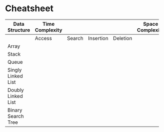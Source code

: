 # Cheatsheet
| Data Structure     | Time Complexity |        |           |          | Space Complexity | 
| ------------------ | --------------- | ------ | --------- | -------- | ---------------- |
|                    | Access          | Search | Insertion | Deletion |                  |
| Array              |                 |        |           |          |                  |
| Stack              |                 |        |           |          |                  |
| Queue              |                 |        |           |          |                  |
| Singly Linked List |                 |        |           |          |                  |
| Doubly Linked List |                 |        |           |          |                  |
| Binary Search Tree |                 |        |           |          |                  |
